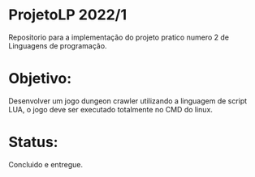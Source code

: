 # ProjetoLP 2022/1
Repositorio para a implementação do projeto pratico numero 2 de Linguagens de programação.

# Objetivo:
Desenvolver um jogo dungeon crawler utilizando a linguagem de script LUA, o jogo deve ser executado totalmente no CMD do linux.

# Status:
Concluido e entregue.
